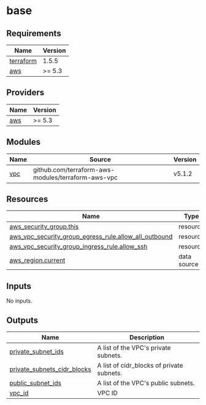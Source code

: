 # base

<!-- BEGINNING OF PRE-COMMIT-TERRAFORM DOCS HOOK -->
## Requirements

| Name | Version |
|------|---------|
| <a name="requirement_terraform"></a> [terraform](#requirement\_terraform) | 1.5.5 |
| <a name="requirement_aws"></a> [aws](#requirement\_aws) | >= 5.3 |

## Providers

| Name | Version |
|------|---------|
| <a name="provider_aws"></a> [aws](#provider\_aws) | >= 5.3 |

## Modules

| Name | Source | Version |
|------|--------|---------|
| <a name="module_vpc"></a> [vpc](#module\_vpc) | github.com/terraform-aws-modules/terraform-aws-vpc | v5.1.2 |

## Resources

| Name | Type |
|------|------|
| [aws_security_group.this](https://registry.terraform.io/providers/hashicorp/aws/latest/docs/resources/security_group) | resource |
| [aws_vpc_security_group_egress_rule.allow_all_outbound](https://registry.terraform.io/providers/hashicorp/aws/latest/docs/resources/vpc_security_group_egress_rule) | resource |
| [aws_vpc_security_group_ingress_rule.allow_ssh](https://registry.terraform.io/providers/hashicorp/aws/latest/docs/resources/vpc_security_group_ingress_rule) | resource |
| [aws_region.current](https://registry.terraform.io/providers/hashicorp/aws/latest/docs/data-sources/region) | data source |

## Inputs

No inputs.

## Outputs

| Name | Description |
|------|-------------|
| <a name="output_private_subnet_ids"></a> [private\_subnet\_ids](#output\_private\_subnet\_ids) | A list of the VPC's private subnets. |
| <a name="output_private_subnets_cidr_blocks"></a> [private\_subnets\_cidr\_blocks](#output\_private\_subnets\_cidr\_blocks) | A list of cidr\_blocks of private subnets. |
| <a name="output_public_subnet_ids"></a> [public\_subnet\_ids](#output\_public\_subnet\_ids) | A list of the VPC's public subnets. |
| <a name="output_vpc_id"></a> [vpc\_id](#output\_vpc\_id) | VPC ID |
<!-- END OF PRE-COMMIT-TERRAFORM DOCS HOOK -->
